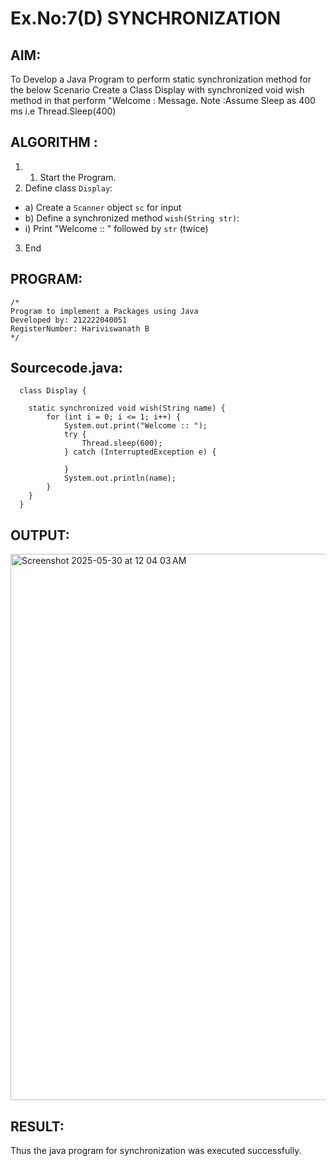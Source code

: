 # Ex.No:7(D) SYNCHRONIZATION
## AIM:
 To Develop a Java Program to perform static synchronization method for the below Scenario Create a Class Display with synchronized void wish method in that perform "Welcome : Message. Note :Assume Sleep as 400 ms i.e Thread.Sleep(400)
 
## ALGORITHM :
1.	1.	Start the Program.
2.	Define class `Display`:
-	a) Create a `Scanner` object `sc` for input
-	b) Define a synchronized method `wish(String str)`:
- i) Print "Welcome :: " followed by `str` (twice)
3.	End



## PROGRAM:
 ```
/*
Program to implement a Packages using Java
Developed by: 212222040051
RegisterNumber: Hariviswanath B
*/
```

## Sourcecode.java:

```
  class Display {

	static synchronized void wish(String name) {
		for (int i = 0; i <= 1; i++) {
			System.out.print("Welcome :: ");
			try {
				Thread.sleep(600);
			} catch (InterruptedException e) {

			}
			System.out.println(name);
		}
	}
  }
```





## OUTPUT:
<img width="874" alt="Screenshot 2025-05-30 at 12 04 03 AM" src="https://github.com/user-attachments/assets/12b2ba60-2b1c-4a03-9d5e-5e607257995f" />



## RESULT:
Thus the java program for synchronization was executed successfully.


